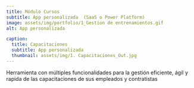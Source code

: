```yaml
---
title: Módulo Cursos 
subtitle: App personalizada  (SaaS o Power Platform) 
image: assets/img/portfolio/1_Gestion de entrenamientos.gif
alt: App personalizada

caption:
  title: Capacitaciones
  subtitle: App personalizada        
  thumbnail: assets/img/1. Capacitaciones_Out.jpg 
---
```

Herramienta con múltiples funcionalidades para la gestión eficiente, ágil y rapida de las capacitaciones de sus empleados y contratistas



